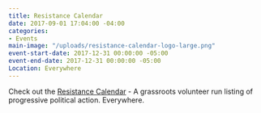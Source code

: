 ```yaml
---
title: Resistance Calendar
date: 2017-09-01 17:04:00 -04:00
categories:
- Events
main-image: "/uploads/resistance-calendar-logo-large.png"
event-start-date: 2017-12-31 00:00:00 -05:00
event-end-date: 2017-12-31 00:00:00 -05:00
Location: Everywhere
---
```


Check out the [Resistance Calendar](https://www.resistancecalendar.org/?location=01810&range=40234&startDate=2017-10-04T04%3A00%3A00.000Z) - A grassroots volunteer run listing of progressive political action. Everywhere.